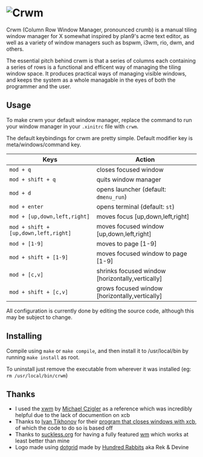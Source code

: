 # ![Crwm](https://user-images.githubusercontent.com/20104594/206655715-e9bb4c1d-16bd-46d0-935b-863a32f4071a.svg)

Crwm (Column Row Window Manager, pronounced crumb) is a manual tiling window manager for X somewhat inspired by plan9's acme text editor, as well as a variety of window managers such as bspwm, i3wm, rio, dwm, and others.

The essential pitch behind crwm is that a series of columns each containing a series of rows is a functional and efficent way of managing the tiling window space. It produces practical ways of managing visible windows, and keeps the system as a whole managable in the eyes of both the programmer and the user.

## Usage

To make crwm your default window manager, replace the command to run your window manager in your `.xinitrc` file with `crwm`.

The default keybindings for crwm are pretty simple. Default modifier key is meta/windows/command key.

| Keys | Action |
| --- | --- |
| `mod + q` | closes focused window
| `mod + shift + q` | quits window manager
| `mod + d` | opens launcher (default: `dmenu_run`)
| `mod + enter` | opens terminal (default: `st`)
| `mod + [up,down,left,right]` | moves focus [up,down,left,right]
| `mod + shift + [up,down,left,right]` | moves focused window [up,down,left,right]
| `mod + [1-9]` | moves to page [1-9]
| `mod + shift + [1-9]` | moves focused window to page [1-9]
| `mod + [c,v]` | shrinks focused window [horizontally,vertically]
| `mod + shift + [c,v]` | grows focused window [horizontally,vertically]

All configuration is currently done by editing the source code, although this may be subject to change.

## Installing

Compile using `make` or `make compile`, and then install it to /usr/local/bin by running `make install` as root.

To uninstall just remove the executable from wherever it was installed (eg: `rm /usr/local/bin/crwm`)

## Thanks

- I used the [xwm](https://github.com/mcpcpc/xwm) by [Michael Czigler](https://github.com/mcpcpc) as a reference which was incredibly helpful due to the lack of documention on xcb
- Thanks to [Ivan Tikhonov](https://github.com/ITikhonov) for their [program that closes windows with xcb](https://github.com/ITikhonov/wm/blob/master/wmclose.c), of which the code to do so is based off
- Thanks to [suckless.org](https://suckless.org) for having a fully featured [wm](https://dwm.suckless.org/) which works at least better than mine
- Logo made using [dotgrid](https://100r.co/site/dotgrid.html) made by [Hundred Rabbits](https://100r.co) aka Rek & Devine
